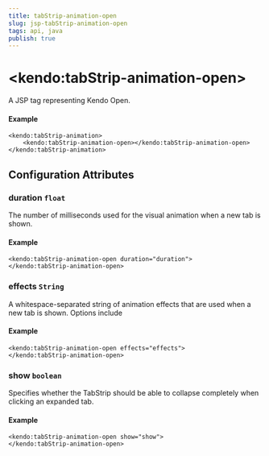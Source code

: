 ```yaml
---
title: tabStrip-animation-open
slug: jsp-tabStrip-animation-open
tags: api, java
publish: true
---
```


# \<kendo:tabStrip-animation-open\>
A JSP tag representing Kendo Open.

#### Example
    <kendo:tabStrip-animation>
        <kendo:tabStrip-animation-open></kendo:tabStrip-animation-open>
    </kendo:tabStrip-animation>


## Configuration Attributes


### duration `float`

The number of milliseconds used for the visual animation when a new tab is shown.

#### Example
    <kendo:tabStrip-animation-open duration="duration">
    </kendo:tabStrip-animation-open>



### effects `String`

A whitespace-separated string of animation effects that are used when a new tab is shown. Options include

#### Example
    <kendo:tabStrip-animation-open effects="effects">
    </kendo:tabStrip-animation-open>



### show `boolean`

Specifies whether the TabStrip should be able to collapse completely when clicking an expanded tab.

#### Example
    <kendo:tabStrip-animation-open show="show">
    </kendo:tabStrip-animation-open>


